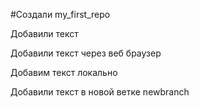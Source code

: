 #Создали my_first_repo 


Добавили текст

Добавили текст через веб браузер

Добавим текст локально

Добавили текст в новой ветке newbranch